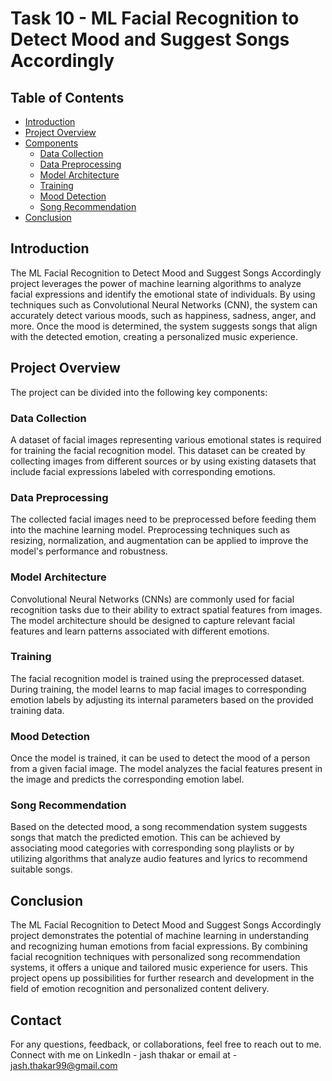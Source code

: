 # Task 10 - ML Facial Recognition to Detect Mood and Suggest Songs Accordingly

## Table of Contents

- [Introduction](#introduction)
- [Project Overview](#project-overview)
- [Components](#components)
  - [Data Collection](#data-collection)
  - [Data Preprocessing](#data-preprocessing)
  - [Model Architecture](#model-architecture)
  - [Training](#training)
  - [Mood Detection](#mood-detection)
  - [Song Recommendation](#song-recommendation)
- [Conclusion](#conclusion)

## Introduction

The ML Facial Recognition to Detect Mood and Suggest Songs Accordingly project leverages the power of machine learning algorithms to analyze facial expressions and identify the emotional state of individuals. By using techniques such as Convolutional Neural Networks (CNN), the system can accurately detect various moods, such as happiness, sadness, anger, and more. Once the mood is determined, the system suggests songs that align with the detected emotion, creating a personalized music experience.

## Project Overview

The project can be divided into the following key components:

### Data Collection

A dataset of facial images representing various emotional states is required for training the facial recognition model. This dataset can be created by collecting images from different sources or by using existing datasets that include facial expressions labeled with corresponding emotions.

### Data Preprocessing

The collected facial images need to be preprocessed before feeding them into the machine learning model. Preprocessing techniques such as resizing, normalization, and augmentation can be applied to improve the model's performance and robustness.

### Model Architecture

Convolutional Neural Networks (CNNs) are commonly used for facial recognition tasks due to their ability to extract spatial features from images. The model architecture should be designed to capture relevant facial features and learn patterns associated with different emotions.

### Training

The facial recognition model is trained using the preprocessed dataset. During training, the model learns to map facial images to corresponding emotion labels by adjusting its internal parameters based on the provided training data.

### Mood Detection

Once the model is trained, it can be used to detect the mood of a person from a given facial image. The model analyzes the facial features present in the image and predicts the corresponding emotion label.

### Song Recommendation

Based on the detected mood, a song recommendation system suggests songs that match the predicted emotion. This can be achieved by associating mood categories with corresponding song playlists or by utilizing algorithms that analyze audio features and lyrics to recommend suitable songs.

## Conclusion

The ML Facial Recognition to Detect Mood and Suggest Songs Accordingly project demonstrates the potential of machine learning in understanding and recognizing human emotions from facial expressions. By combining facial recognition techniques with personalized song recommendation systems, it offers a unique and tailored music experience for users. This project opens up possibilities for further research and development in the field of emotion recognition and personalized content delivery.


## Contact
For any questions, feedback, or collaborations, feel free to reach out to me. Connect with me on LinkedIn - jash thakar or email at - jash.thakar99@gmail.com 



